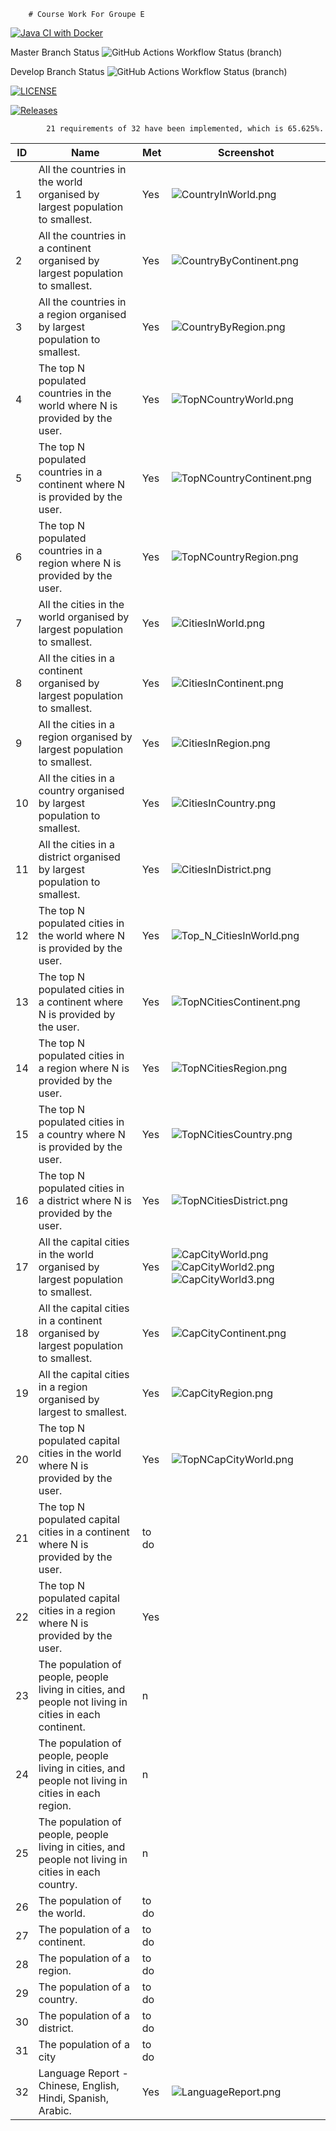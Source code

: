         # Course Work For Groupe E

[![Java CI with Docker](https://github.com/Neut-40646470/CourseWork-GroupE/actions/workflows/main.yml/badge.svg)](https://github.com/Neut-40646470/CourseWork-GroupE/actions/workflows/main.yml)

Master Branch Status ![GitHub Actions Workflow Status (branch)](https://img.shields.io/github/actions/workflow/status/Neut-40646470/CourseWork-GroupE/main.yml?branch=master)

Develop Branch Status ![GitHub Actions Workflow Status (branch)](https://img.shields.io/github/actions/workflow/status/Neut-40646470/CourseWork-GroupE/main.yml?branch=develop)

[![LICENSE](https://img.shields.io/github/license/Neut-40646470/CourseWork-GroupE.svg?style=flat-square)](https://github.com/Neut-40646470/CourseWork-GroupE/blob/master/LICENSE)

[![Releases](https://img.shields.io/github/release/Neut-40646470/CourseWork-GroupE/all.svg?style=flat-square)](https://github.com/Neut-40646470/CourseWork-GroupE/releases)

    
            21 requirements of 32 have been implemented, which is 65.625%. 

| ID | Name                                                                                                  | Met   | Screenshot                                                                                                                                                    |
|----|-------------------------------------------------------------------------------------------------------|-------|---------------------------------------------------------------------------------------------------------------------------------------------------------------|
| 1  | All the countries in the world organised by largest population to smallest.                           | Yes   | ![CountryInWorld.png](screenshots%2FCountryInWorld.png)                                                                                                       |
| 2  | All the countries in a continent organised by largest population to smallest.                         | Yes   | ![CountryByContinent.png](screenshots%2FCountryByContinent.png)                                                                                               |
| 3  | All the countries in a region organised by largest population to smallest.                            | Yes   | ![CountryByRegion.png](screenshots%2FCountryByRegion.png)                                                                                                     |
| 4  | The top N populated countries in the world where N is provided by the user.                           | Yes   | ![TopNCountryWorld.png](screenshots%2FTopNCountryWorld.png)                                                                                                   | 
| 5  | The top N populated countries in a continent where N is provided by the user.                         | Yes   | ![TopNCountryContinent.png](screenshots%2FTopNCountryContinent.png)                                                                                           | 
| 6  | The top N populated countries in a region where N is provided by the user.                            | Yes   | ![TopNCountryRegion.png](screenshots%2FTopNCountryRegion.png)                                                                                                 | 
| 7  | All the cities in the world organised by largest population to smallest.                              | Yes   | ![CitiesInWorld.png](screenshots%2FCitiesInWorld.png)                                                                                                         | 
| 8  | All the cities in a continent organised by largest population to smallest.                            | Yes   | ![CitiesInContinent.png](screenshots%2FCitiesInContinent.png)                                                                                                 | 
| 9  | All the cities in a region organised by largest population to smallest.                               | Yes   | ![CitiesInRegion.png](screenshots%2FCitiesInRegion.png)                                                                                                       |
| 10 | All the cities in a country organised by largest population to smallest.                              | Yes   | ![CitiesInCountry.png](screenshots%2FCitiesInCountry.png)                                                                                                     |
| 11 | All the cities in a district organised by largest population to smallest.                             | Yes   | ![CitiesInDistrict.png](screenshots%2FCitiesInDistrict.png)                                                                                                   |
| 12 | The top N populated cities in the world where N is provided by the user.                              | Yes   | ![Top_N_CitiesInWorld.png](screenshots%2FTop_N_CitiesInWorld.png)                                                                                             |
| 13 | The top N populated cities in a continent where N is provided by the user.                            | Yes   | ![TopNCitiesContinent.png](screenshots%2FTopNCitiesContinent.png)                                                                                             |
| 14 | The top N populated cities in a region where N is provided by the user.                               | Yes   | ![TopNCitiesRegion.png](screenshots%2FTopNCitiesRegion.png)                                                                                                   |
| 15 | The top N populated cities in a country where N is provided by the user.                              | Yes   | ![TopNCitiesCountry.png](screenshots%2FTopNCitiesCountry.png)                                                                                                 |
| 16 | The top N populated cities in a district where N is provided by the user.                             | Yes   | ![TopNCitiesDistrict.png](screenshots%2FTopNCitiesDistrict.png)                                                                                               |
| 17 | All the capital cities in the world organised by largest population to smallest.                      | Yes   | ![CapCityWorld.png](screenshots%2FCapCityWorld.png)![CapCityWorld2.png](screenshots%2FCapCityWorld2.png)![CapCityWorld3.png](screenshots%2FCapCityWorld3.png) |
| 18 | All the capital cities in a continent organised by largest population to smallest.                    | Yes   | ![CapCityContinent.png](screenshots%2FCapCityContinent.png)                                                                                                   |
| 19 | All the capital cities in a region organised by largest to smallest.                                  | Yes   | ![CapCityRegion.png](screenshots%2FCapCityRegion.png)                                                                                                         |
| 20 | The top N populated capital cities in the world where N is provided by the user.                      | Yes   | ![TopNCapCityWorld.png](screenshots%2FTopNCapCityWorld.png)                                                                                                   |
| 21 | The top N populated capital cities in a continent where N is provided by the user.                    | to do |                                                                                                                                                               |
| 22 | The top N populated capital cities in a region where N is provided by the user.                       | Yes   |                                                                                                                                                               |
| 23 | The population of people, people living in cities, and people not living in cities in each continent. | n     |                                                                                                                                                               |
| 24 | The population of people, people living in cities, and people not living in cities in each region.    | n     |                                                                                                                                                               |
| 25 | The population of people, people living in cities, and people not living in cities in each country.   | n     |                                                                                                                                                               |
| 26 | The population of the world.                                                                          | to do |                                                                                                                                                               |
| 27 | The population of a continent.                                                                        | to do |                                                                                                                                                               |
| 28 | The population of a region.                                                                           | to do |                                                                                                                                                               |
| 29 | The population of a country.                                                                          | to do |                                                                                                                                                               |                                                                        
| 30 | The population of a district.                                                                         | to do |                                                                                                                                                               |                                                                      
| 31 | The population of a city                                                                              | to do |                                                                                                                                                               |
| 32 | Language Report - Chinese,  English, Hindi, Spanish, Arabic.                                          | Yes   | ![LanguageReport.png](screenshots%2FLanguageReport.png)                                                                                                       |
                                                                                                                                                            
                                                                                                

    
    
   
